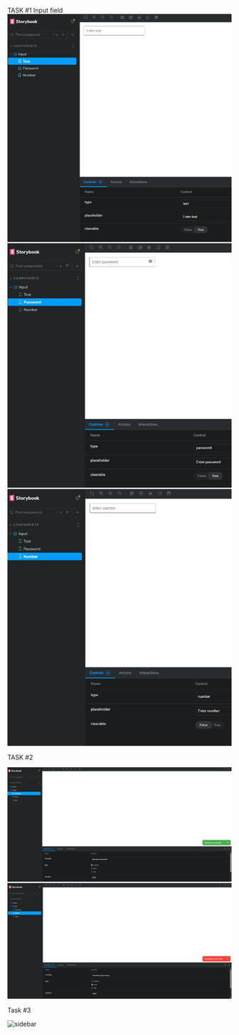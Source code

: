 TASK #1 Input field
![text](./screenshots/image.png)
![password](./screenshots/image-1.png)
![number](./screenshots/image-2.png)

TASK #2

![success](./screenshots/image-3.png)
![error](./screenshots/image-4.png)

Task #3

![sidebar](image-5.png)
